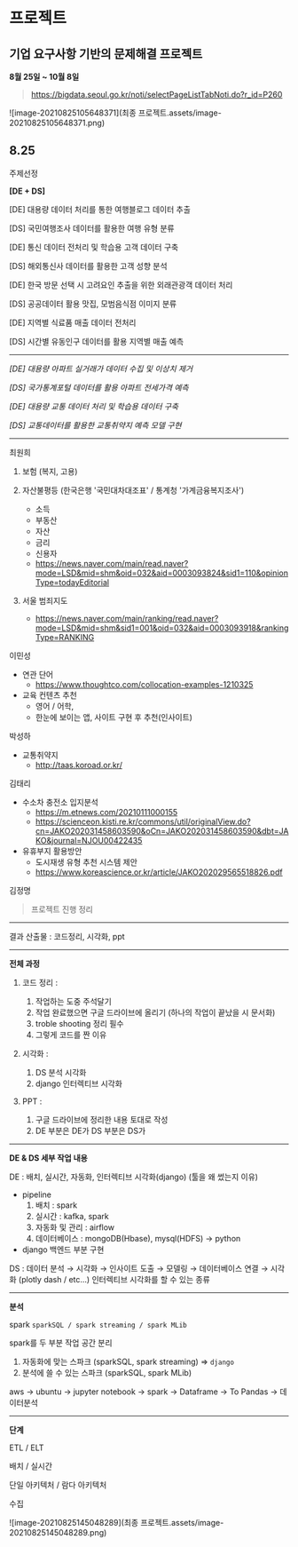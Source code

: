 # 프로젝트

## 기업 요구사항 기반의 문제해결 프로젝트

**8월 25일 ~ 10월 8일**

>  https://bigdata.seoul.go.kr/noti/selectPageListTabNoti.do?r_id=P260

![image-20210825105648371](최종 프로젝트.assets/image-20210825105648371.png)



## 8.25

주제선정



**[DE + DS]**

[DE] 대용량 데이터 처리를 통한 여행블로그 데이터 추출

[DS] 국민여행조사 데이터를 활용한 여행 유형 분류



 [DE] 통신 데이터 전처리 및 학습용 고객 데이터 구축

 [DS] 해외통신사 데이터를 활용한 고객 성향 분석



 [DE] 한국 방문 선택 시 고려요인 추출을 위한 외래관광객 데이터 처리

 [DS] 공공데이터 활용 맛집, 모범음식점 이미지 분류



 [DE] 지역별 식료품 매출 데이터 전처리

 [DS] 시간별 유동인구 데이터를 활용 지역별 매출 예측



--------------------------------------------------------------------------------------------------

 *[DE] 대용량 아파트 실거래가 데이터 수집 및 이상치 제거*

 *[DS] 국가통계포털 데이터를 활용 아파트 전세가격 예측*



 *[DE] 대용량 교통 데이터 처리 및 학습용 데이터 구축*

 *[DS] 교통데이터를 활용한 교통취약지 예측 모델 구현*

----------------------------------------------------------------------------------------------------------------------------------------------



최원희

1. 보험 (복지, 고용)

2. 자산불평등 (한국은행 '국민대차대조표' / 통계청 '가계금융복지조사')
   - 소득
   - 부동산
   - 자산
   - 금리
   - 신용자
   - https://news.naver.com/main/read.naver?mode=LSD&mid=shm&oid=032&aid=0003093824&sid1=110&opinionType=todayEditorial

3. 서울 범죄지도
   - https://news.naver.com/main/ranking/read.naver?mode=LSD&mid=shm&sid1=001&oid=032&aid=0003093918&rankingType=RANKING





이민성

- 연관 단어
  - https://www.thoughtco.com/collocation-examples-1210325
- 교육 컨텐츠 추천
  - 영어 / 어학,
  - 한눈에 보이는 앱, 사이트 구현 후 추천(인사이트)



박성하

- 교통취약지
  - http://taas.koroad.or.kr/



김태리

- 수소차 충전소 입지분석
  - https://m.etnews.com/20210111000155
  - https://scienceon.kisti.re.kr/commons/util/originalView.do?cn=JAKO202031458603590&oCn=JAKO202031458603590&dbt=JAKO&journal=NJOU00422435
- 유휴부지 활용방안
  - 도시재생 유형 추천 시스템 제안
  - https://www.koreascience.or.kr/article/JAKO202029565518826.pdf



김정명

> 프로젝트 진행 정리

-----------------------------------------------------------------------------------

결과 산출물 : 코드정리, 시각화, ppt

-------------------------------------------------------------------------------------------

**전체 과정**

1. 코드 정리 :
   1. 작업하는 도중 주석달기
   2. 작업 완료했으면 구글 드라이브에 올리기 (하나의 작업이 끝났을 시 문서화)
   3. troble shooting 정리 필수
   4. 그렇게 코드를 짠 이유



2. 시각화 :
   1. DS 분석 시각화
   2. django 인터렉티브 시각화



3. PPT :
   1. 구글 드라이브에 정리한 내용 토대로 작성
   2. DE 부분은 DE가 DS 부분은 DS가

-----------------------------------------------------------------------------------

**DE & DS 세부 작업 내용**

DE : 배치, 실시간, 자동화, 인터렉티브 시각화(django) (툴을 왜 썼는지 이유)

- pipeline
  1. 배치 : spark
  2. 실시간 : kafka, spark
  3. 자동화 및 관리 : airflow
  4. 데이터베이스 : mongoDB(Hbase), mysql(HDFS) → python
- django 백엔드 부분 구현



DS : 데이터 분석 → 시각화 →  인사이트 도출 →  모델링 → 데이터베이스 연결 → 시각화 (plotly dash / etc...) 인터렉티브 시각화를 할 수 있는 종류

-----------------------------------------------------------------------------------

**분석**

spark  `sparkSQL / spark streaming / spark MLib`

spark를 두 부분 작업 공간 분리

1. 자동화에 맞는 스파크 (sparkSQL, spark streaming) ⇒ `django`
2. 분석에 쓸 수 있는 스파크 (sparkSQL, spark MLib)

aws → ubuntu → jupyter notebook → spark → Dataframe → To Pandas → 데이터분석

-----------------------------------------------------------------------------------

**단계**

ETL / ELT

배치 / 실시간

단일 아키텍처 / 람다 아키텍처

수집

![image-20210825145048289](최종 프로젝트.assets/image-20210825145048289.png)



